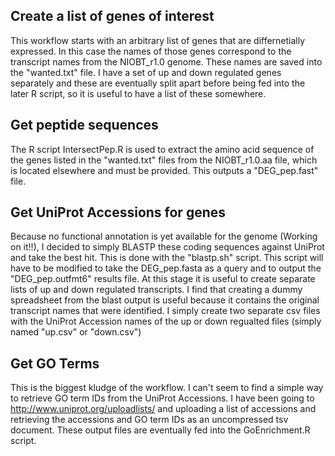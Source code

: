 ## Create a list of genes of interest
This workflow starts with an arbitrary list of genes that are differnetially expressed. In this case the names of those genes correspond to the transcript names from the NIOBT_r1.0 genome. These names are saved into the "wanted.txt" file. I have a set of up and down regulated genes separately and these are eventually split apart before being fed into the later R script, so it is useful to have a list of these somewhere.

## Get peptide sequences
The R script IntersectPep.R is used to extract the amino acid sequence of the genes listed in the "wanted.txt" files from the NIOBT_r1.0.aa file, which is located elsewhere and must be provided. This outputs a "DEG_pep.fast" file.

## Get UniProt Accessions for genes
Because no functional annotation is yet available for the genome (Working on it!!), I decided to simply BLASTP these coding sequences against UniProt and take the best hit. This is done with the "blastp.sh" script. This script will have to be modified to take the DEG_pep.fasta as a query and to output the "DEG_pep.outfmt6" results file. At this stage it is useful to create separate lists of up and down regulated transcripts. I find that creating a dummy spreadsheet from the blast output is useful because it contains the original transcript names that were identified. I simply create two separate csv files with the UniProt Accession names of the up or down regualted files (simply named "up.csv" or "down.csv")

## Get GO Terms
This is the biggest kludge of the workflow. I can't seem to find a simple way to retrieve GO term IDs from the UniProt Accessions. I have been going to http://www.uniprot.org/uploadlists/ and uploading a list of accessions and retrieving the accessions and GO term IDs as an uncompressed tsv document. These output files are eventually fed into the GoEnrichment.R script.
